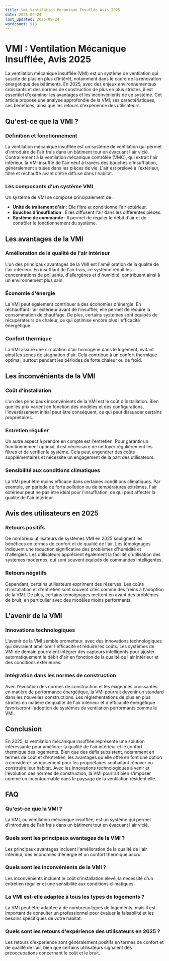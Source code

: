 ```yaml
---
title: Vmi Ventilation Mecanique Insuflée Avis 2025
date: 2025-09-24
last_updated: 2025-09-24
wordcount: 918
---
```


# VMI : Ventilation Mécanique Insufflée, Avis 2025

La ventilation mécanique insufflée (VMI) est un système de ventilation qui suscite de plus en plus d'intérêt, notamment dans le cadre de la rénovation énergétique des bâtiments. En 2025, avec des enjeux environnementaux croissants et des normes de construction de plus en plus strictes, il est essentiel d'examiner les avantages et les inconvénients de ce système. Cet article propose une analyse approfondie de la VMI, ses caractéristiques, ses bénéfices, ainsi que les retours d'expérience des utilisateurs.

## Qu'est-ce que la VMI ?

### Définition et fonctionnement

La ventilation mécanique insufflée est un système de ventilation qui permet d'introduire de l'air frais dans un bâtiment tout en évacuant l'air vicié. Contrairement à la ventilation mécanique contrôlée (VMC), qui extrait l'air intérieur, la VMI insufflé de l'air neuf à travers des bouches d'insufflation, généralement situées dans les pièces de vie. L'air est prélevé à l'extérieur, filtré et réchauffé avant d'être diffusé dans l'habitat.

### Les composants d'un système VMI

Un système de VMI se compose principalement de :

- **Unité de traitement d'air** : Elle filtre et conditionne l'air extérieur.
- **Bouches d'insufflation** : Elles diffusent l'air dans les différentes pièces.
- **Système de commande** : Il permet de réguler le débit d'air et de contrôler le fonctionnement du système.

## Les avantages de la VMI

### Amélioration de la qualité de l'air intérieur

L'un des principaux avantages de la VMI est l'amélioration de la qualité de l'air intérieur. En insufflant de l'air frais, ce système réduit les concentrations de polluants, d'allergènes et d'humidité, contribuant ainsi à un environnement plus sain.

### Économie d'énergie

La VMI peut également contribuer à des économies d'énergie. En réchauffant l'air extérieur avant de l'insuffler, elle permet de réduire la consommation de chauffage. De plus, certains systèmes sont équipés de récupérateurs de chaleur, ce qui optimise encore plus l'efficacité énergétique.

### Confort thermique

La VMI assure une circulation d'air homogène dans le logement, évitant ainsi les zones de stagnation d'air. Cela contribue à un confort thermique optimal, surtout pendant les périodes de forte chaleur ou de froid.

## Les inconvénients de la VMI

### Coût d'installation

L'un des principaux inconvénients de la VMI est le coût d'installation. Bien que les prix varient en fonction des modèles et des configurations, l'investissement initial peut être conséquent, ce qui peut dissuader certains propriétaires.

### Entretien régulier

Un autre aspect à prendre en compte est l'entretien. Pour garantir un fonctionnement optimal, il est nécessaire de nettoyer régulièrement les filtres et de vérifier le système. Cela peut engendrer des coûts supplémentaires et nécessite un engagement de la part des utilisateurs.

### Sensibilité aux conditions climatiques

La VMI peut être moins efficace dans certaines conditions climatiques. Par exemple, en période de forte pollution ou de températures extrêmes, l'air extérieur peut ne pas être idéal pour l'insufflation, ce qui peut affecter la qualité de l'air intérieur.

## Avis des utilisateurs en 2025

### Retours positifs

De nombreux utilisateurs de systèmes VMI en 2025 soulignent les bénéfices en termes de confort et de qualité de l'air. Les témoignages indiquent une réduction significative des problèmes d'humidité et d'allergies. Les utilisateurs apprécient également la facilité d'utilisation des systèmes modernes, qui sont souvent équipés de commandes intelligentes.

### Retours négatifs

Cependant, certains utilisateurs expriment des réserves. Les coûts d'installation et d'entretien sont souvent cités comme des freins à l'adoption de la VMI. De plus, certains témoignages mettent en avant des problèmes de bruit, en particulier avec des modèles moins performants.

## L'avenir de la VMI

### Innovations technologiques

L'avenir de la VMI semble prometteur, avec des innovations technologiques qui devraient améliorer l'efficacité et réduire les coûts. Les systèmes de VMI de demain pourraient intégrer des capteurs intelligents pour ajuster automatiquement le débit d'air en fonction de la qualité de l'air intérieur et des conditions extérieures.

### Intégration dans les normes de construction

Avec l'évolution des normes de construction et les exigences croissantes en matière de performance énergétique, la VMI pourrait devenir un standard dans les nouvelles constructions. Les réglementations de plus en plus strictes en matière de qualité de l'air intérieur et d'efficacité énergétique favoriseront l'adoption de systèmes de ventilation performants comme la VMI.

## Conclusion

En 2025, la ventilation mécanique insufflée représente une solution intéressante pour améliorer la qualité de l'air intérieur et le confort thermique des logements. Bien que des défis subsistent, notamment en termes de coût et d'entretien, les avantages qu'elle offre en font une option à considérer sérieusement pour les propriétaires souhaitant rénover ou construire leur habitat. Avec les innovations technologiques à venir et l'évolution des normes de construction, la VMI pourrait bien s'imposer comme un incontournable dans le paysage de la ventilation résidentielle.

## FAQ

### Qu'est-ce que la VMI ?

La VMI, ou ventilation mécanique insufflée, est un système qui permet d'introduire de l'air frais dans un bâtiment tout en évacuant l'air vicié.

### Quels sont les principaux avantages de la VMI ?

Les principaux avantages incluent l'amélioration de la qualité de l'air intérieur, des économies d'énergie et un confort thermique accru.

### Quels sont les inconvénients de la VMI ?

Les inconvénients incluent le coût d'installation élevé, la nécessité d'un entretien régulier et une sensibilité aux conditions climatiques.

### La VMI est-elle adaptée à tous les types de logements ?

La VMI peut être adaptée à de nombreux types de logements, mais il est important de consulter un professionnel pour évaluer la faisabilité et les besoins spécifiques de votre habitat.

### Quels sont les retours d'expérience des utilisateurs en 2025 ?

Les retours d'expérience sont généralement positifs en termes de confort et de qualité de l'air, bien que certains utilisateurs signalent des préoccupations concernant le coût et le bruit.